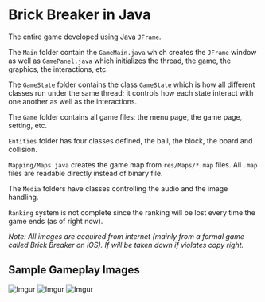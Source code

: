 Brick Breaker in Java
=====================

The entire game developed using Java `JFrame`. 

The `Main` folder contain the `GameMain.java` which creates the `JFrame` window as well as `GamePanel.java` which 
initializes the thread, the game, the graphics, the interactions, etc.

The `GameState` folder contains the class `GameState` which is how all different classes run under the same thread; it 
controls how each state interact with one another as well as the interactions.

The `Game` folder contains all game files: the menu page, the game page, setting, etc.

`Entities` folder has four classes defined, the ball, the block, the board and collision. 

`Mapping/Maps.java` creates the game map from `res/Maps/*.map` files. All `.map` files are readable directly instead of 
binary file.

The `Media` folders have classes controlling the audio and the image handling.

`Ranking` system is not complete since the ranking will be lost every time the game ends (as of right now).

*Note: All images are acquired from internet (mainly from a formal game called Brick Breaker on iOS). If will be taken down if violates copy right.*

Sample Gameplay Images
----------------------
![Imgur](https://i.imgur.com/rJaLfIf.png)
![Imgur](https://i.imgur.com/L3GD4pA.png)
![Imgur](https://i.imgur.com/be0kKEz.png)
